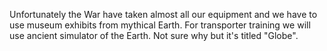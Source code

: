 Unfortunately the War have taken almost all our equipment and
we have to use museum exhibits from mythical Earth.
For transporter training we will use ancient simulator of the Earth.
Not sure why but it's titled "Globe".
